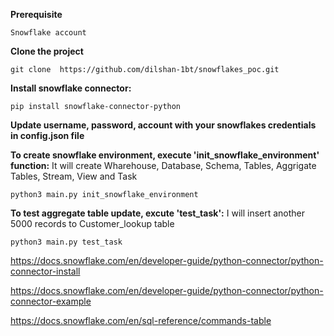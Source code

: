 
**Prerequisite**

	Snowflake account

**Clone the project**

	git clone  https://github.com/dilshan-1bt/snowflakes_poc.git

**Install snowflake connector:**

	pip install snowflake-connector-python
 
**Update username, password, account with your snowflakes credentials in config.json file**

**To create snowflake environment, execute 'init_snowflake_environment' function:** It will create Wharehouse, Database, Schema, Tables, Aggrigate Tables, Stream, View and Task
	
	python3 main.py init_snowflake_environment

**To test aggregate table update, excute 'test_task':** I will insert another 5000 records to Customer_lookup table

	python3 main.py test_task


https://docs.snowflake.com/en/developer-guide/python-connector/python-connector-install

https://docs.snowflake.com/en/developer-guide/python-connector/python-connector-example

https://docs.snowflake.com/en/sql-reference/commands-table
